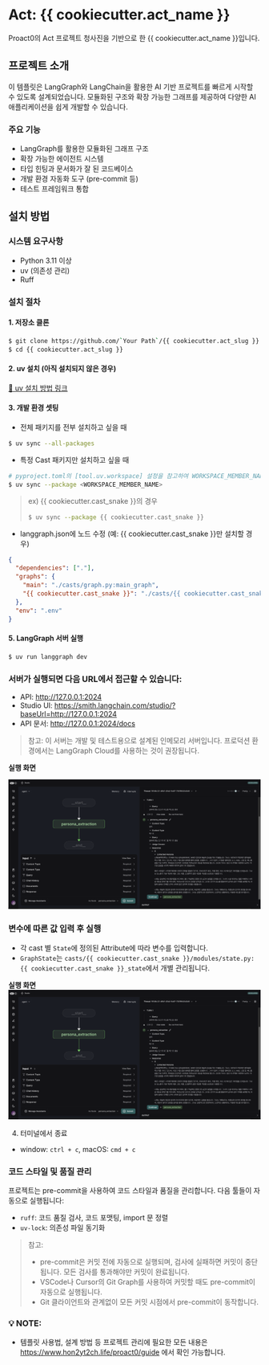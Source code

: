 # Act: {{ cookiecutter.act_name }}

Proact0의 Act 프로젝트 청사진을 기반으로 한 {{ cookiecutter.act_name }}입니다.

## 프로젝트 소개

이 템플릿은 LangGraph와 LangChain을 활용한 AI 기반 프로젝트를 빠르게 시작할 수 있도록 설계되었습니다. 모듈화된 구조와 확장 가능한 그래프를 제공하여 다양한 AI 애플리케이션을 쉽게 개발할 수 있습니다.

### 주요 기능

- LangGraph를 활용한 모듈화된 그래프 구조
- 확장 가능한 에이전트 시스템
- 타입 힌팅과 문서화가 잘 된 코드베이스
- 개발 환경 자동화 도구 (pre-commit 등)
- 테스트 프레임워크 통합

## 설치 방법

### 시스템 요구사항

- Python 3.11 이상
- uv (의존성 관리)
- Ruff

### 설치 절차

#### 1. 저장소 클론

```bash
$ git clone https://github.com/`Your Path`/{{ cookiecutter.act_slug }}.git
$ cd {{ cookiecutter.act_slug }}
```

#### 2. uv 설치 (아직 설치되지 않은 경우)

[🔗 uv 설치 방법 링크](https://docs.astral.sh/uv/getting-started/installation/)

#### 3. 개발 환경 셋팅

* 전체 패키지를 전부 설치하고 싶을 때

```bash
$ uv sync --all-packages
```

* 특정 Cast 패키지만 설치하고 싶을 때

```bash
# pyproject.toml의 [tool.uv.workspace] 설정을 참고하여 WORKSPACE_MEMBER_NAME에 기입
$ uv sync --package <WORKSPACE_MEMBER_NAME>
```

> ex) {{ cookiecutter.cast_snake }}의 경우
>
> ```bash
> $ uv sync --package {{ cookiecutter.cast_snake }}
> ```

- langgraph.json에 노드 수정 (예: {{ cookiecutter.cast_snake }}만 설치할 경우)

```json
{
  "dependencies": ["."],
  "graphs": {
    "main": "./casts/graph.py:main_graph",
    "{{ cookiecutter.cast_snake }}": "./casts/{{ cookiecutter.cast_snake }}/graph.py:{{ cookiecutter.cast_snake }}_graph"
  },
  "env": ".env"
}
```

#### 5. LangGraph 서버 실행

```bash
$ uv run langgraph dev
```

### 서버가 실행되면 다음 URL에서 접근할 수 있습니다:

- API: http://127.0.0.1:2024
- Studio UI: https://smith.langchain.com/studio/?baseUrl=http://127.0.0.1:2024
- API 문서: http://127.0.0.1:2024/docs

> 참고: 이 서버는 개발 및 테스트용으로 설계된 인메모리 서버입니다. 프로덕션 환경에서는 LangGraph Cloud를 사용하는 것이 권장됩니다.

**실행 화면**

![](media/LangGraph_Studio_after_invoke.png)

### 변수에 따른 값 입력 후 실행

- 각 cast 별 `State`에 정의된 Attribute에 따라 변수를 입력합니다.
- `GraphState`는 `casts/{{ cookiecutter.cast_snake }}/modules/state.py:{{ cookiecutter.cast_snake }}_state`에서 개별 관리됩니다.

**실행 화면**
![](media/LangGraph_Studio_after_invoke.png)

4. 터미널에서 종료

- window: `ctrl + c`, macOS: `cmd + c`

### 코드 스타일 및 품질 관리

프로젝트는 pre-commit을 사용하여 코드 스타일과 품질을 관리합니다. 다음 툴들이 자동으로 실행됩니다:

- `ruff`: 코드 품질 검사, 코드 포맷팅, import 문 정렬
- `uv-lock`: 의존성 파일 동기화

> 참고:
>
> - pre-commit은 커밋 전에 자동으로 실행되며, 검사에 실패하면 커밋이 중단됩니다. 모든 검사를 통과해야만 커밋이 완료됩니다.
> - VSCode나 Cursor의 Git Graph를 사용하여 커밋할 때도 pre-commit이 자동으로 실행됩니다.
> - Git 클라이언트와 관계없이 모든 커밋 시점에서 pre-commit이 동작합니다.

### 💡 **NOTE**:

- 템플릿 사용법, 설계 방법 등 프로젝트 관리에 필요한 모든 내용은 https://www.hon2yt2ch.life/proact0/guide 에서 확인 가능합니다.
